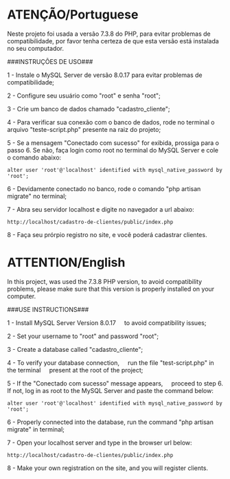 # ATENÇÃO/Portuguese

Neste projeto foi usada a versão 7.3.8 do PHP,
para evitar problemas de compatibilidade,
por favor tenha certeza de que esta versão está
instalada no seu computador.

###INSTRUÇÕES DE USO###

1 - Instale o MySQL Server de versão 8.0.17
    para evitar problemas de compatibilidade;

2 - Configure seu usuário como "root" e senha "root";

3 - Crie um banco de dados chamado "cadastro_cliente";

4 - Para verificar sua conexão com o banco de dados,
    rode no terminal o arquivo "teste-script.php"
    presente na raiz do projeto;

5 - Se a mensagem "Conectado com sucesso" for exibida,
    prossiga para o passo 6.
	Se não, faça login como root no terminal do
	MySQL Server e cole o comando abaixo:

	alter user 'root'@'localhost' identified with mysql_native_password by 'root';

6 - Devidamente conectado no banco,
    rode o comando "php artisan migrate" no terminal;

7 - Abra seu servidor localhost e digite no navegador a url abaixo:

    http://localhost/cadastro-de-clientes/public/index.php

8 - Faça seu prórpio registro no site, e você poderá cadastrar clientes.


# ATTENTION/English

In this project, was used the 7.3.8 PHP version,
to avoid compatibility problems,
please make sure that this version is properly
installed on your computer.

###USE INSTRUCTIONS###

1 - Install MySQL Server Version 8.0.17
    to avoid compatibility issues;

2 - Set your username to "root" and password "root";

3 - Create a database called "cadastro_cliente";

4 - To verify your database connection,
    run the file "test-script.php" in the terminal
    present at the root of the project;

5 - If the "Conectado com sucesso" message appears,
    proceed to step 6.
    If not, log in as root to the MySQL Server
    and paste the command below:

    alter user 'root'@'localhost' identified with mysql_native_password by 'root';

6 - Properly connected into the database,
    run the command "php artisan migrate" in terminal;

7 - Open your localhost server and type in the browser url below:

    http://localhost/cadastro-de-clientes/public/index.php

8 - Make your own registration on the site, and you will register clients.


